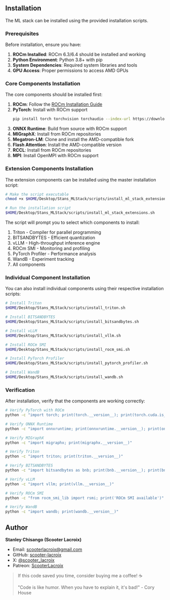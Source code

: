 ## Installation

The ML stack can be installed using the provided installation scripts.

### Prerequisites

Before installation, ensure you have:

1. **ROCm Installed**: ROCm 6.3/6.4 should be installed and working
2. **Python Environment**: Python 3.8+ with pip
3. **System Dependencies**: Required system libraries and tools
4. **GPU Access**: Proper permissions to access AMD GPUs

### Core Components Installation

The core components should be installed first:

1. **ROCm**: Follow the [ROCm Installation Guide](https://rocm.docs.amd.com/en/latest/deploy/linux/index.html)
2. **PyTorch**: Install with ROCm support
   ```bash
   pip install torch torchvision torchaudio --index-url https://download.pytorch.org/whl/rocm6.2
   ```
3. **ONNX Runtime**: Build from source with ROCm support
4. **MIGraphX**: Install from ROCm repositories
5. **Megatron-LM**: Clone and install the AMD-compatible fork
6. **Flash Attention**: Install the AMD-compatible version
7. **RCCL**: Install from ROCm repositories
8. **MPI**: Install OpenMPI with ROCm support

### Extension Components Installation

The extension components can be installed using the master installation script:

```bash
# Make the script executable
chmod +x $HOME/Desktop/Stans_MLStack/scripts/install_ml_stack_extensions.sh

# Run the installation script
$HOME/Desktop/Stans_MLStack/scripts/install_ml_stack_extensions.sh
```

The script will prompt you to select which components to install:

1. Triton - Compiler for parallel programming
2. BITSANDBYTES - Efficient quantization
3. vLLM - High-throughput inference engine
4. ROCm SMI - Monitoring and profiling
5. PyTorch Profiler - Performance analysis
6. WandB - Experiment tracking
7. All components

### Individual Component Installation

You can also install individual components using their respective installation scripts:

```bash
# Install Triton
$HOME/Desktop/Stans_MLStack/scripts/install_triton.sh

# Install BITSANDBYTES
$HOME/Desktop/Stans_MLStack/scripts/install_bitsandbytes.sh

# Install vLLM
$HOME/Desktop/Stans_MLStack/scripts/install_vllm.sh

# Install ROCm SMI
$HOME/Desktop/Stans_MLStack/scripts/install_rocm_smi.sh

# Install PyTorch Profiler
$HOME/Desktop/Stans_MLStack/scripts/install_pytorch_profiler.sh

# Install WandB
$HOME/Desktop/Stans_MLStack/scripts/install_wandb.sh
```

### Verification

After installation, verify that the components are working correctly:

```bash
# Verify PyTorch with ROCm
python -c "import torch; print(torch.__version__); print(torch.cuda.is_available()); print(torch.cuda.device_count()); print(torch.cuda.get_device_name(0))"

# Verify ONNX Runtime
python -c "import onnxruntime; print(onnxruntime.__version__); print(onnxruntime.get_device())"

# Verify MIGraphX
python -c "import migraphx; print(migraphx.__version__)"

# Verify Triton
python -c "import triton; print(triton.__version__)"

# Verify BITSANDBYTES
python -c "import bitsandbytes as bnb; print(bnb.__version__); print(bnb.CUDA_AVAILABLE)"

# Verify vLLM
python -c "import vllm; print(vllm.__version__)"

# Verify ROCm SMI
python -c "from rocm_smi_lib import rsmi; print('ROCm SMI available')"

# Verify WandB
python -c "import wandb; print(wandb.__version__)"
```


## Author

**Stanley Chisango (Scooter Lacroix)**

- Email: scooterlacroix@gmail.com
- GitHub: [scooter-lacroix](https://github.com/scooter-lacroix)
- X: [@scooter_lacroix](https://x.com/scooter_lacroix)
- Patreon: [ScooterLacroix](https://patreon.com/ScooterLacroix)

> If this code saved you time, consider buying me a coffee! ☕
> 
> "Code is like humor. When you have to explain it, it's bad!" - Cory House

